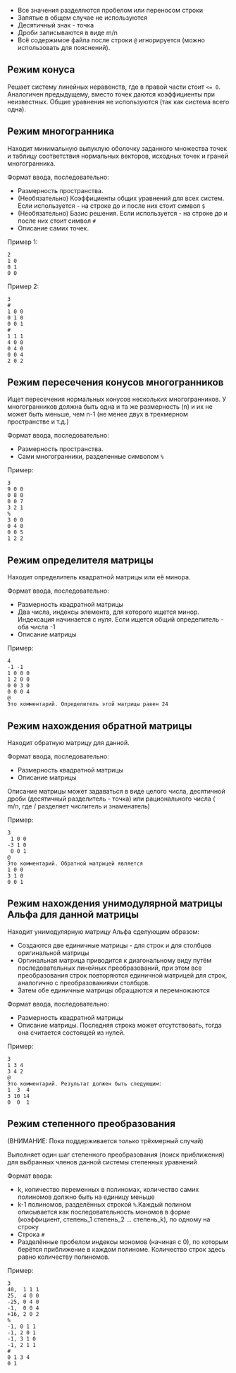* Все значения разделяются пробелом или переносом строки
* Запятые в общем случае не используются
* Десятичный знак - точка
* Дроби записываются в виде m/n
* Всё содержимое файла после строки `@` игнорируется (можно использовать для пояснений).



Режим конуса
------------

Решает систему линейных неравенств, где в правой части стоит `<= 0`.
Аналогичен предыдущему, вместо точек даются коэффициенты при неизвестных.
Общие уравнения не используются (так как система всего одна).



Режим многогранника
-------------------

Находит минимальную выпуклую оболочку заданного множества точек
и таблицу соответствия нормальных векторов, исходных точек и граней многогранника.

Формат ввода, последовательно:

* Размерность пространства.
* (Необязательно) Коэффициенты общих уравнений для всех систем.
Если используется - на строке до и после них стоит символ `$`
* (Необязательно) Базис решения.
Если используется - на строке до и после них стоит символ `#`
* Описание самих точек.

Пример 1:
```
2
1 0
0 1
0 0
```
Пример 2:
```
3
#
1 0 0
0 1 0
0 0 1
#
1 1 1
4 0 0
0 4 0
0 0 4
2 0 2
```



Режим пересечения конусов многогранников
----------------------------------------

Ищет пересечения нормальных конусов нескольких многогранников.
У многогранников должна быть одна и та же размерность (n) и их не может быть меньше, чем n-1
(не менее двух в трехмерном пространстве и т.д.)

Формат ввода, последовательно:

* Размерность пространства.
* Сами многогранники, разделенные символом `%`

Пример:
```
3
9 0 0
0 8 0
0 0 7
3 2 1
%
3 0 0
0 4 0
0 0 5
1 2 2
```



Режим определителя матрицы
--------------------------

Находит определитель квадратной матрицы или её минора.

Формат ввода, последовательно:

* Размерность квадратной матрицы
* Два числа, индексы элемента, для которого ищется минор. Индексация начинается с нуля.
Если ищется общий определитель - оба числа -1
* Описание матрицы

Пример:
```
4
-1 -1
1 0 0 0
1 2 0 0
0 0 3 0
0 0 0 4
@
Это комментарий. Определитель этой матрицы равен 24
```


Режим нахождения обратной матрицы
---------------------------------

Находит обратную матрицу для данной.

Формат ввода, последовательно:

* Размерность квадратной матрицы
* Описание матрицы

Описание матрицы может задаваться в виде целого числа, десятичной дроби (десятичный разделитель - точка) или рационального числа ( m/n, где / разделяет числитель и знаменатель) 

Пример:
```
3
 1 0 0
-3 1 0
 0 0 1
@
Это комментарий. Обратной матрицей является
1 0 0
3 1 0
0 0 1
```



Режим нахождения унимодулярной матрицы Альфа для данной матрицы
---------------------------------------------------------------

Находит унимодулярную матрицу Альфа сделующим образом:

* Создаются две единичные матрицы - для строк и для столбцов оригинальной матрицы
* Оргинальная матрица приводится к диагональному виду путём последовательных линейных преобразований,
при этом все преобразования строк повторяются единичной матрицей для строк, аналогично с преобразованиями столбцов.
* Затем обе единичные матрицы обращаются и перемножаются

Формат ввода, последовательно:

* Размерность квадратной матрицы
* Описание матрицы.
Последняя строка может отсутствовать, тогда она считается состоящей из нулей.

Пример:
```
3
1 3 4
3 4 2
@
Это комментарий. Результат должен быть следующим:
1  3  4
3 10 14
0  0  1
```



Режим степенного преобразования
-------------------------------

(ВНИМАНИЕ: Пока поддерживается только трёхмерный случай)

Выполняет один шаг степенного преобразования (поиск приближения)
для выбранных членов данной системы степенных уравнений

Формат ввода:

* k, количество переменных в полиномах, количество самих полиномов должно быть на единицу меньше
* k-1 полиномов, разделённых строкой `%`.Каждый полином описывается как последовательность мономов в форме
(коэффициент, степень_1 степень_2 ... степень_k), по одному на строку
* Строка `#`
* Разделённые пробелом индексы мономов (начиная с 0), по которым берётся приближение в каждом полиноме.
Количество строк здесь равно количеству полиномов.

Пример:
```
3
40,  1 1 1
25,  4 0 0
-25, 0 4 0
-1,  0 0 4
+16, 2 0 2
%
-1, 0 1 1
-1, 2 0 1
-1, 3 1 0
-1, 2 1 1
#
0 1 3 4
0 1
```
